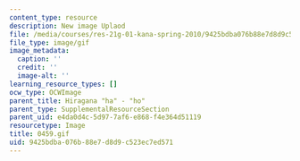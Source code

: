 ```yaml
---
content_type: resource
description: New image Uplaod
file: /media/courses/res-21g-01-kana-spring-2010/9425bdba076b88e7d8d9c523ec7ed571_0459.gif
file_type: image/gif
image_metadata:
  caption: ''
  credit: ''
  image-alt: ''
learning_resource_types: []
ocw_type: OCWImage
parent_title: Hiragana "ha" - "ho"
parent_type: SupplementalResourceSection
parent_uid: e4da0d4c-5d97-7af6-e868-f4e364d51119
resourcetype: Image
title: 0459.gif
uid: 9425bdba-076b-88e7-d8d9-c523ec7ed571
---
```

